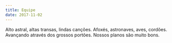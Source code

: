 ```yaml
---
title: Equipe
date: 2017-11-02
---
```


Alto astral, altas transas, lindas canções. Afoxés, astronaves, aves, cordões. Avançando através dos grossos portões. Nossos planos são muito bons.
